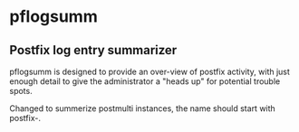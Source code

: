 # pflogsumm
## Postfix log entry summarizer

pflogsumm is designed to provide an over-view of postfix activity, with just enough detail to give the administrator a "heads up" for potential trouble spots.

Changed to summerize postmulti instances, the name should start with postfix-<id>.
  
